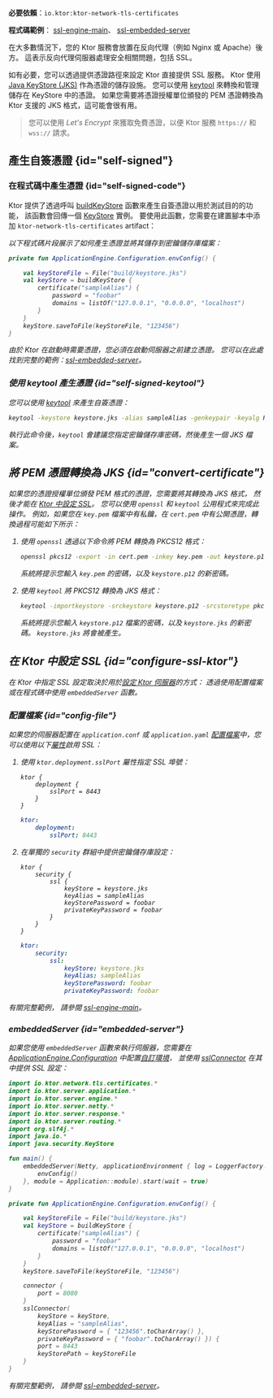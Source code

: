 [//]: # (title: Ktor 伺服器中的 SSL 與憑證)

<show-structure for="chapter" depth="2"/>
<primary-label ref="server-plugin"/>

<tldr>
<p>
<b>必要依賴</b>：<code>io.ktor:ktor-network-tls-certificates</code>
</p>
<p>
<b>程式碼範例</b>：
<a href="https://github.com/ktorio/ktor-documentation/tree/%ktor_version%/codeSnippets/snippets/ssl-engine-main">ssl-engine-main</a>、
<a href="https://github.com/ktorio/ktor-documentation/tree/%ktor_version%/codeSnippets/snippets/ssl-embedded-server">ssl-embedded-server</a>
</p>
</tldr>

在大多數情況下，您的 Ktor 服務會放置在反向代理（例如 Nginx 或 Apache）後方。
這表示反向代理伺服器處理安全相關問題，包括 SSL。

如有必要，您可以透過提供憑證路徑來設定 Ktor 直接提供 SSL 服務。
Ktor 使用 [Java KeyStore (JKS)](https://docs.oracle.com/javase/8/docs/api/java/security/KeyStore.html) 作為憑證的儲存設施。
您可以使用 [keytool](https://docs.oracle.com/javase/8/docs/technotes/tools/unix/keytool.html) 來轉換和管理儲存在 KeyStore 中的憑證。
如果您需要將憑證授權單位頒發的 PEM 憑證轉換為 Ktor 支援的 JKS 格式，這可能會很有用。

> 您可以使用 _Let's Encrypt_ 來獲取免費憑證，以便 Ktor 服務 `https://` 和 `wss://` 請求。

## 產生自簽憑證 {id="self-signed"}

### 在程式碼中產生憑證 {id="self-signed-code"}

Ktor 提供了透過呼叫 [buildKeyStore](https://api.ktor.io/ktor-network-tls-certificates/io.ktor.network.tls.certificates/build-key-store.html) 函數來產生自簽憑證以用於測試目的的功能，
該函數會回傳一個 [KeyStore](https://docs.oracle.com/en/java/javase/17/docs/api/java.base/java/security/KeyStore.html) 實例。
要使用此函數，您需要在建置腳本中添加 `ktor-network-tls-certificates` artifact：

<var name="artifact_name" value="ktor-network-tls-certificates"/>
<Tabs group="languages">
    <TabItem title="Gradle (Kotlin)" group-key="kotlin">
        <code-block lang="Kotlin" code="            implementation(&quot;io.ktor:%artifact_name%:$ktor_version&quot;)"/>
    </TabItem>
    <TabItem title="Gradle (Groovy)" group-key="groovy">
        <code-block lang="Groovy" code="            implementation &quot;io.ktor:%artifact_name%:$ktor_version&quot;"/>
    </TabItem>
    <TabItem title="Maven" group-key="maven">
        <code-block lang="XML" code="            &lt;dependency&gt;&#10;                &lt;groupId&gt;io.ktor&lt;/groupId&gt;&#10;                &lt;artifactId&gt;%artifact_name%-jvm&lt;/artifactId&gt;&#10;                &lt;version&gt;${ktor_version}&lt;/version&gt;&#10;            &lt;/dependency&gt;"/>
    </TabItem>
</Tabs>

以下程式碼片段展示了如何產生憑證並將其儲存到密鑰儲存庫檔案：

```kotlin
private fun ApplicationEngine.Configuration.envConfig() {

    val keyStoreFile = File("build/keystore.jks")
    val keyStore = buildKeyStore {
        certificate("sampleAlias") {
            password = "foobar"
            domains = listOf("127.0.0.1", "0.0.0.0", "localhost")
        }
    }
    keyStore.saveToFile(keyStoreFile, "123456")
}
```

由於 Ktor 在啟動時需要憑證，您必須在啟動伺服器之前建立憑證。
您可以在此處找到完整的範例：[ssl-embedded-server](https://github.com/ktorio/ktor-documentation/tree/%ktor_version%/codeSnippets/snippets/ssl-embedded-server)。

### 使用 keytool 產生憑證 {id="self-signed-keytool"}

您可以使用 [keytool](https://docs.oracle.com/javase/8/docs/technotes/tools/unix/keytool.html) 來產生自簽憑證：

```Bash
keytool -keystore keystore.jks -alias sampleAlias -genkeypair -keyalg RSA -keysize 4096 -validity 3 -dname 'CN=localhost, OU=ktor, O=ktor, L=Unspecified, ST=Unspecified, C=US'
```

執行此命令後，`keytool` 會建議您指定密鑰儲存庫密碼，然後產生一個 JKS 檔案。

## 將 PEM 憑證轉換為 JKS {id="convert-certificate"}

如果您的憑證授權單位頒發 PEM 格式的憑證，您需要將其轉換為 JKS 格式，
然後才能在 [Ktor 中設定 SSL](#configure-ssl-ktor)。
您可以使用 `openssl` 和 `keytool` 公用程式來完成此操作。
例如，如果您在 `key.pem` 檔案中有私鑰，在 `cert.pem` 中有公開憑證，轉換過程可能如下所示：

1. 使用 `openssl` 透過以下命令將 PEM 轉換為 PKCS12 格式：
   ```Bash
   openssl pkcs12 -export -in cert.pem -inkey key.pem -out keystore.p12 -name "sampleAlias"
   ```
   系統將提示您輸入 `key.pem` 的密碼，以及 `keystore.p12` 的新密碼。

2. 使用 `keytool` 將 PKCS12 轉換為 JKS 格式：
   ```Bash
   keytool -importkeystore -srckeystore keystore.p12 -srcstoretype pkcs12 -destkeystore keystore.jks
   ```
   系統將提示您輸入 `keystore.p12` 檔案的密碼，以及 `keystore.jks` 的新密碼。
   `keystore.jks` 將會被產生。

## 在 Ktor 中設定 SSL {id="configure-ssl-ktor"}

在 Ktor 中指定 SSL 設定取決於用於[設定 Ktor 伺服器](server-create-and-configure.topic)的方式：
透過使用配置檔案或在程式碼中使用 `embeddedServer` 函數。

### 配置檔案 {id="config-file"}

如果您的伺服器配置在 `application.conf`
或 `application.yaml` [配置檔案](server-configuration-file.topic)中，您可以使用以下[屬性](server-configuration-file.topic#predefined-properties)啟用 SSL：

1. 使用 `ktor.deployment.sslPort` 屬性指定 SSL 埠號：

   <Tabs group="config">
   <TabItem title="application.conf" group-key="hocon">

   ```shell
   ktor {
       deployment {
           sslPort = 8443
       }
   }
   ```

   </TabItem>
   <TabItem title="application.yaml" group-key="yaml">

   ```yaml
   ktor:
       deployment:
           sslPort: 8443
   ```

   </TabItem>
   </Tabs>

2. 在單獨的 `security` 群組中提供密鑰儲存庫設定：

   <Tabs group="config">
   <TabItem title="application.conf" group-key="hocon">

   ```shell
   ktor {
       security {
           ssl {
               keyStore = keystore.jks
               keyAlias = sampleAlias
               keyStorePassword = foobar
               privateKeyPassword = foobar
           }
       }
   }
   ```

   </TabItem>
   <TabItem title="application.yaml" group-key="yaml">

   ```yaml
   ktor:
       security:
           ssl:
               keyStore: keystore.jks
               keyAlias: sampleAlias
               keyStorePassword: foobar
               privateKeyPassword: foobar
   ```

   </TabItem>
   </Tabs>

有關完整範例，
請參閱 [ssl-engine-main](https://github.com/ktorio/ktor-documentation/tree/%ktor_version%/codeSnippets/snippets/ssl-engine-main)。

### embeddedServer {id="embedded-server"}

如果您使用 `embeddedServer` 函數來執行伺服器，您需要在
[ApplicationEngine.Configuration](https://api.ktor.io/ktor-server/ktor-server-core/io.ktor.server.engine/-application-engine/-configuration/index.html)
中配置[自訂環境](server-configuration-code.topic#embedded-custom)，
並使用 [sslConnector](https://api.ktor.io/ktor-server/ktor-server-core/io.ktor.server.engine/ssl-connector.html) 在其中提供 SSL 設定：

```kotlin
import io.ktor.network.tls.certificates.*
import io.ktor.server.application.*
import io.ktor.server.engine.*
import io.ktor.server.netty.*
import io.ktor.server.response.*
import io.ktor.server.routing.*
import org.slf4j.*
import java.io.*
import java.security.KeyStore

fun main() {
    embeddedServer(Netty, applicationEnvironment { log = LoggerFactory.getLogger("ktor.application") }, {
        envConfig()
    }, module = Application::module).start(wait = true)
}

private fun ApplicationEngine.Configuration.envConfig() {

    val keyStoreFile = File("build/keystore.jks")
    val keyStore = buildKeyStore {
        certificate("sampleAlias") {
            password = "foobar"
            domains = listOf("127.0.0.1", "0.0.0.0", "localhost")
        }
    }
    keyStore.saveToFile(keyStoreFile, "123456")

    connector {
        port = 8080
    }
    sslConnector(
        keyStore = keyStore,
        keyAlias = "sampleAlias",
        keyStorePassword = { "123456".toCharArray() },
        privateKeyPassword = { "foobar".toCharArray() }) {
        port = 8443
        keyStorePath = keyStoreFile
    }
}
```

有關完整範例，
請參閱 [ssl-embedded-server](https://github.com/ktorio/ktor-documentation/tree/%ktor_version%/codeSnippets/snippets/ssl-embedded-server)。